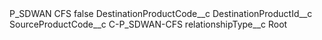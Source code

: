<?xml version="1.0" encoding="UTF-8"?>
<CustomMetadata xmlns="http://soap.sforce.com/2006/04/metadata" xmlns:xsi="http://www.w3.org/2001/XMLSchema-instance" xmlns:xsd="http://www.w3.org/2001/XMLSchema">
    <label>P_SDWAN CFS</label>
    <protected>false</protected>
    <values>
        <field>DestinationProductCode__c</field>
        <value xsi:nil="true"/>
    </values>
    <values>
        <field>DestinationProductId__c</field>
        <value xsi:nil="true"/>
    </values>
    <values>
        <field>SourceProductCode__c</field>
        <value xsi:type="xsd:string">C-P_SDWAN-CFS</value>
    </values>
    <values>
        <field>relationshipType__c</field>
        <value xsi:type="xsd:string">Root</value>
    </values>
</CustomMetadata>
